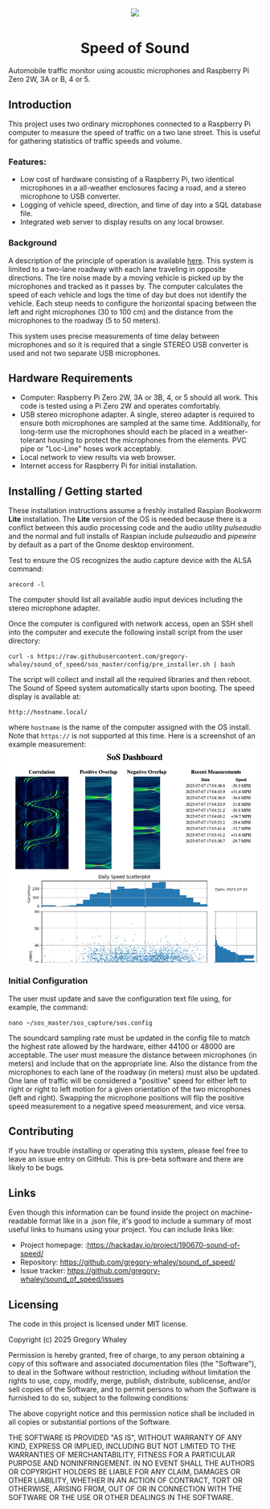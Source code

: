 <!-- Update the logo URL to point to github -->

<h1 align="center"> <img src="https://raw.githubusercontent.com/gregory-whaley/sound_of_speed/sos_master/sos_dash/images/sos_logo.png)" width="200"/></h1>
<h1 align="center">Speed of Sound</h1>

Automobile traffic monitor using acoustic microphones and Raspberry Pi Zero 2W, 3A or B, 4 or 5.

## Introduction
This project uses two ordinary microphones connected to a Raspberry Pi computer to measure the speed of traffic on a two lane street.  This is useful for gathering statistics of traffic speeds and volume.

### Features:
- Low cost of hardware consisting of a Raspberry Pi, two identical microphones in a all-weather enclosures facing a road, and a stereo microphone to USB converter.
- Logging of vehicle speed, direction, and time of day into a SQL database file.
- Integrated web server to display results on any local browser.

### Background
A description of the principle of operation is available [here](https://hackaday.io/project/190670-sound-of-speed).
This system is limited to a two-lane roadway with each lane traveling in opposite directions.  The tire noise made by a moving vehicle is picked up by the microphones and tracked as it passes by.  The computer calculates the speed of each vehicle and logs the time of day but does not identify the vehicle. Each steup needs to configure the horizontal spacing between the left and right microphones (30 to 100 cm) and the distance from the microphones to the roadway (5 to 50 meters).


This system uses precise measurements of time delay between microphones and so it is required that a single STEREO USB converter is used and not two separate USB microphones.

## Hardware Requirements
- Computer: Raspberry Pi Zero 2W, 3A or 3B, 4, or 5 should all work.  This code is tested using a Pi Zero 2W and operates comfortably.
- USB stereo microphone adapter.  A single, stereo adapter is required to ensure both microphones are sampled at the same time.  Additionally, for long-term use the microphones should each be placed in a weather-tolerant housing to protect the microphones from the elements.  PVC pipe or "Loc-Line" hoses work acceptably.
- Local network to view results via web browser.
- Internet access for Raspberry Pi for initial installation.

## Installing / Getting started

These installation instructions assume a freshly installed Raspian Bookworm __Lite__ installation.  The __Lite__ version of the OS is needed because there is a conflict between this audio processing code and the audio utility _pulseaudio_ and the normal and full installs of Raspian include _pulseaudio_ and _pipewire_ by default as a part of the Gnome desktop environment.

Test to ensure the OS recognizes the audio capture device with the ALSA command:
```
arecord -l
```
The computer should list all available audio input devices including the stereo microphone adapter.

Once the computer is configured with network access, open an SSH shell into the computer and execute the following install script from the user directory:

```shell
curl -s https://raw.githubusercontent.com/gregory-whaley/sound_of_speed/sos_master/config/pre_installer.sh | bash
```

The script will collect and install all the required libraries and then reboot.  The Sound of Speed system automatically starts upon booting.  The speed display is available at:
```
http://hostname.local/
```
where `hostname` is the name of the computer assigned with the OS install.  Note that `https://` is not supported at this time.  Here is a screenshot of an example measurement:
![Example Screenshot](https://raw.githubusercontent.com/gregory-whaley/sound_of_speed/sos_master/sos_dash/images/example_dash.png)
<!-- Update the image URL to point to github -->


### Initial Configuration
The user must update and save the configuration text file using, for example, the command:

```
nano ~/sos_master/sos_capture/sos.config
```

The soundcard sampling rate must be updated in the config file to match the highest rate allowed by the hardware, either 44100 or 48000 are acceptable.  The user must measure the distance between microphones (in meters) and include that on the appropriate line.  Also the distance from the microphones to each lane of the roadway (in meters) must also be updated.  One lane of traffic will be considered a "positive" speed for either left to right or right to left motion for a given orientation of the two microphones (left and right).  Swapping the microphone positions will flip the positive speed measurement to a negative speed measurement, and vice versa.



## Contributing

If you have trouble installing or operating this system, please feel free to leave an issue entry on GitHub.  This is pre-beta software and there are likely to be bugs.


## Links

Even though this information can be found inside the project on machine-readable
format like in a .json file, it's good to include a summary of most useful
links to humans using your project. You can include links like:

- Project homepage: :https://hackaday.io/project/190670-sound-of-speed/
- Repository: https://github.com/gregory-whaley/sound_of_speed/
- Issue tracker: https://github.com/gregory-whaley/sound_of_speed/issues


## Licensing

The code in this project is licensed under MIT license.

Copyright (c) 2025 Gregory Whaley

Permission is hereby granted, free of charge, to any person obtaining a copy
of this software and associated documentation files (the "Software"), to deal
in the Software without restriction, including without limitation the rights
to use, copy, modify, merge, publish, distribute, sublicense, and/or sell
copies of the Software, and to permit persons to whom the Software is
furnished to do so, subject to the following conditions:

The above copyright notice and this permission notice shall be included in all
copies or substantial portions of the Software.

THE SOFTWARE IS PROVIDED "AS IS", WITHOUT WARRANTY OF ANY KIND, EXPRESS OR
IMPLIED, INCLUDING BUT NOT LIMITED TO THE WARRANTIES OF MERCHANTABILITY,
FITNESS FOR A PARTICULAR PURPOSE AND NONINFRINGEMENT. IN NO EVENT SHALL THE
AUTHORS OR COPYRIGHT HOLDERS BE LIABLE FOR ANY CLAIM, DAMAGES OR OTHER
LIABILITY, WHETHER IN AN ACTION OF CONTRACT, TORT OR OTHERWISE, ARISING FROM,
OUT OF OR IN CONNECTION WITH THE SOFTWARE OR THE USE OR OTHER DEALINGS IN THE
SOFTWARE.
